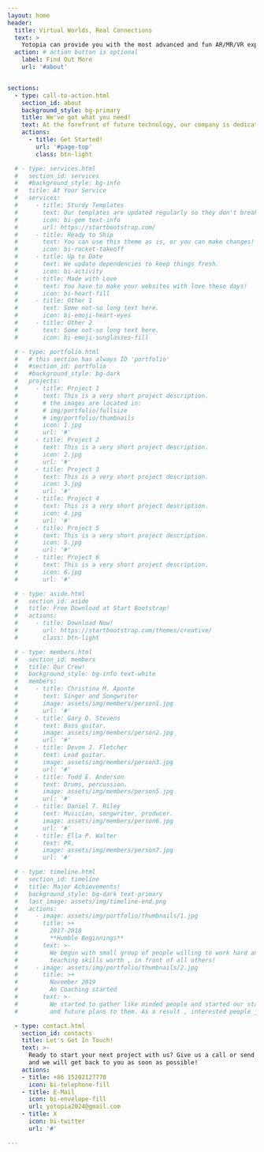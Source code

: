```yaml
---
layout: home
header:
  title: Virtual Worlds, Real Connections
  text: >
    Yotopia can provide you with the most advanced and fun AR/MR/VR experience.
  action: # action button is optional
    label: Find Out More
    url: '#about'


sections:
  - type: call-to-action.html
    section_id: about
    background_style: bg-primary
    title: We've got what you need!
    text: At the forefront of future technology, our company is dedicated to offering state-of-the-art Augmented Reality (AR), Mixed Reality (MR), and Virtual Reality (VR) solutions, integrated with cutting-edge artificial intelligence, our experiential offerings invite you to step into a new dimension of 3D worlds.
    actions:
      - title: Get Started!
        url: '#page-top'
        class: btn-light

  # - type: services.html
  #   section_id: services
  #   #background_style: bg-info
  #   title: At Your Service
  #   services:
  #     - title: Sturdy Templates
  #       text: Our templates are updated regularly so they don't break.
  #       icon: bi-gem text-info
  #       url: https://startbootstrap.com/
  #     - title: Ready to Ship
  #       text: You can use this theme as is, or you can make changes!
  #       icon: bi-rocket-takeoff
  #     - title: Up to Date
  #       text: We update dependencies to keep things fresh.
  #       icon: bi-activity
  #     - title: Made with Love
  #       text: You have to make your websites with love these days!
  #       icon: bi-heart-fill
  #     - title: Other 1
  #       text: Some not-so long text here.
  #       icon: bi-emoji-heart-eyes
  #     - title: Other 2
  #       text: Some not-so long text here.
  #       icon: bi-emoji-sunglasses-fill

  # - type: portfolio.html
  #   # this section has always ID 'portfolio'
  #   #section_id: portfolio
  #   #background_style: bg-dark
  #   projects:
  #     - title: Project 1
  #       text: This is a very short project description.
  #       # the images are located in:
  #       # img/portfolio/fullsize
  #       # img/portfolio/thumbnails
  #       icon: 1.jpg
  #       url: '#'
  #     - title: Project 2
  #       text: This is a very short project description.
  #       icon: 2.jpg
  #       url: '#'
  #     - title: Project 3
  #       text: This is a very short project description.
  #       icon: 3.jpg
  #       url: '#'
  #     - title: Project 4
  #       text: This is a very short project description.
  #       icon: 4.jpg
  #       url: '#'
  #     - title: Project 5
  #       text: This is a very short project description.
  #       icon: 5.jpg
  #       url: '#'
  #     - title: Project 6
  #       text: This is a very short project description.
  #       icon: 6.jpg
  #       url: '#'

  # - type: aside.html
  #   section_id: aside
  #   title: Free Download at Start Bootstrap!
  #   actions:
  #     - title: Download Now!
  #       url: https://startbootstrap.com/themes/creative/
  #       class: btn-light

  # - type: members.html
  #   section_id: members
  #   title: Our Crew!
  #   background_style: bg-info text-white
  #   members:
  #     - title: Christina M. Aponte
  #       text: Singer and Songwriter
  #       image: assets/img/members/person1.jpg
  #       url: '#'
  #     - title: Gary D. Stevens
  #       text: Bass guitar.
  #       image: assets/img/members/person2.jpg
  #       url: '#'
  #     - title: Devon J. Fletcher
  #       text: Lead guitar.
  #       image: assets/img/members/person3.jpg
  #       url: '#'
  #     - title: Todd E. Anderson
  #       text: Drums, percussion.
  #       image: assets/img/members/person5.jpg
  #       url: '#'
  #     - title: Daniel T. Riley
  #       text: Musician, songwriter, producer.
  #       image: assets/img/members/person6.jpg
  #       url: '#'
  #     - title: Ella P. Walter
  #       text: PR.
  #       image: assets/img/members/person7.jpg
  #       url: '#'

  # - type: timeline.html
  #   section_id: timeline
  #   title: Major Achievements!
  #   background_style: bg-dark text-primary
  #   last_image: assets/img/timeline-end.png
  #   actions:
  #     - image: assets/img/portfolio/thumbnails/1.jpg
  #       title: >+
  #         2017-2018
  #         **Humble Beginnings**
  #       text: >-
  #         We begun with small group of people willing to work hard and make our
  #         teaching skills worth , in front of all others!
  #     - image: assets/img/portfolio/thumbnails/2.jpg
  #       title: >+
  #         November 2019
  #         An Coaching started
  #       text: >-
  #         We started to gather like minded people and started our stategies
  #         and future plans to them. As a result , interested people joined us!

  - type: contact.html
    section_id: contacts
    title: Let's Get In Touch!
    text: >-
      Ready to start your next project with us? Give us a call or send us an email
      and we will get back to you as soon as possible!
    actions:
    - title: +86 15202127770
      icon: bi-telephone-fill
    - title: E-Mail
      icon: bi-envelope-fill
      url: yotopia2024@gmail.com
    - title: X
      icon: bi-twitter
      url: '#'

---
```

